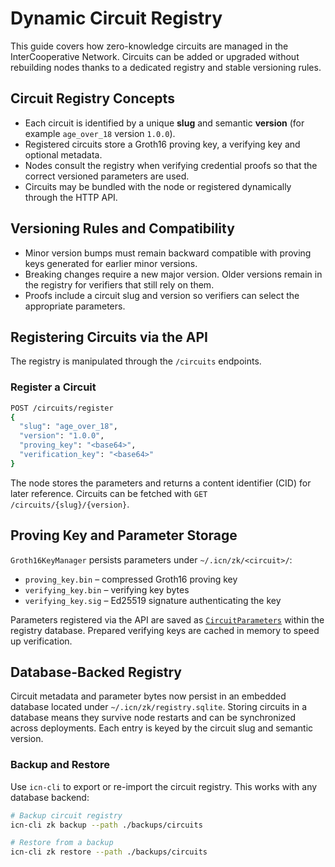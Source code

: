 # Dynamic Circuit Registry

This guide covers how zero-knowledge circuits are managed in the InterCooperative Network. Circuits can be added or upgraded without rebuilding nodes thanks to a dedicated registry and stable versioning rules.

## Circuit Registry Concepts

- Each circuit is identified by a unique **slug** and semantic **version** (for example `age_over_18` version `1.0.0`).
- Registered circuits store a Groth16 proving key, a verifying key and optional metadata.
- Nodes consult the registry when verifying credential proofs so that the correct versioned parameters are used.
- Circuits may be bundled with the node or registered dynamically through the HTTP API.

## Versioning Rules and Compatibility

- Minor version bumps must remain backward compatible with proving keys generated for earlier minor versions.
- Breaking changes require a new major version. Older versions remain in the registry for verifiers that still rely on them.
- Proofs include a circuit slug and version so verifiers can select the appropriate parameters.

## Registering Circuits via the API

The registry is manipulated through the `/circuits` endpoints.

### Register a Circuit

```bash
POST /circuits/register
{
  "slug": "age_over_18",
  "version": "1.0.0",
  "proving_key": "<base64>",
  "verification_key": "<base64>"
}
```

The node stores the parameters and returns a content identifier (CID) for later reference. Circuits can be fetched with `GET /circuits/{slug}/{version}`.

## Proving Key and Parameter Storage

`Groth16KeyManager` persists parameters under `~/.icn/zk/<circuit>/`:

- `proving_key.bin` – compressed Groth16 proving key
- `verifying_key.bin` – verifying key bytes
- `verifying_key.sig` – Ed25519 signature authenticating the key

Parameters registered via the API are saved as [`CircuitParameters`](../crates/icn-zk/src/params.rs) within the registry database. Prepared verifying keys are cached in memory to speed up verification.

## Database-Backed Registry

Circuit metadata and parameter bytes now persist in an embedded database located
under `~/.icn/zk/registry.sqlite`. Storing circuits in a database means they
survive node restarts and can be synchronized across deployments. Each entry is
keyed by the circuit slug and semantic version.

### Backup and Restore

Use `icn-cli` to export or re-import the circuit registry. This works with any
database backend:

```bash
# Backup circuit registry
icn-cli zk backup --path ./backups/circuits

# Restore from a backup
icn-cli zk restore --path ./backups/circuits
```

